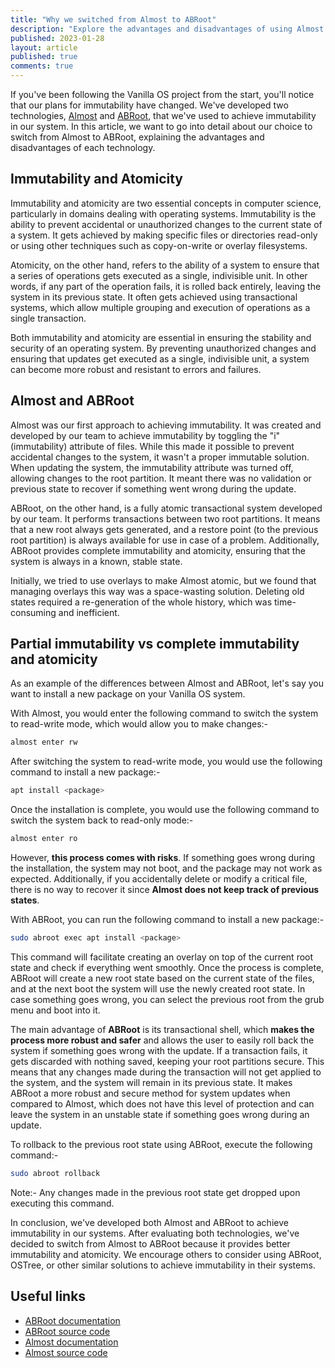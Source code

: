 ```yaml
---
title: "Why we switched from Almost to ABRoot"
description: "Explore the advantages and disadvantages of using Almost and ABRoot technologies to achieve immutability."
published: 2023-01-28
layout: article
published: true
comments: true
---
```


If you've been following the Vanilla OS project from the start, you'll notice that our plans for immutability have changed. We've developed two technologies, [Almost](https://github.com/Vanilla-OS/almost) and [ABRoot](https://github.com/Vanilla-OS/ABRoot), that we've used to achieve immutability in our system. In this article, we want to go into detail about our choice to switch from Almost to ABRoot, explaining the advantages and disadvantages of each technology.

## Immutability and Atomicity

Immutability and atomicity are two essential concepts in computer science, particularly in domains dealing with operating systems. Immutability is the ability to prevent accidental or unauthorized changes to the current state of a system. It gets achieved by making specific files or directories read-only or using other techniques such as copy-on-write or overlay filesystems.

Atomicity, on the other hand, refers to the ability of a system to ensure that a series of operations gets executed as a single, indivisible unit. In other words, if any part of the operation fails, it is rolled back entirely, leaving the system in its previous state. It often gets achieved using transactional systems, which allow multiple grouping and execution of operations as a single transaction.

Both immutability and atomicity are essential in ensuring the stability and security of an operating system. By preventing unauthorized changes and ensuring that updates get executed as a single, indivisible unit, a system can become more robust and resistant to errors and failures.

## Almost and ABRoot

Almost was our first approach to achieving immutability. It was created and developed by our team to achieve immutability by toggling the "i" (immutability) attribute of files. While this made it possible to prevent accidental changes to the system, it wasn't a proper immutable solution. When updating the system, the immutability attribute was turned off, allowing changes to the root partition. It meant there was no validation or previous state to recover if something went wrong during the update.

ABRoot, on the other hand, is a fully atomic transactional system developed by our team. It performs transactions between two root partitions. It means that a new root always gets generated, and a restore point (to the previous root partition) is always available for use in case of a problem. Additionally, ABRoot provides complete immutability and atomicity, ensuring that the system is always in a known, stable state.

Initially, we tried to use overlays to make Almost atomic, but we found that managing overlays this way was a space-wasting solution. Deleting old states required a re-generation of the whole history, which was time-consuming and inefficient.

## Partial immutability vs complete immutability and atomicity

As an example of the differences between Almost and ABRoot, let's say you want to install a new package on your Vanilla OS system.

With Almost, you would enter the following command to switch the system to read-write mode, which would allow you to make changes:-

```bash
almost enter rw
```

After switching the system to read-write mode, you would use the following command to install a new package:-

```bash
apt install <package>
```

Once the installation is complete, you would use the following command to switch the system back to read-only mode:-

```bash
almost enter ro
```

However, **this process comes with risks**. If something goes wrong during the installation, the system may not boot, and the package may not work as expected. Additionally, if you accidentally delete or modify a critical file, there is no way to recover it since **Almost does not keep track of previous states**.

With ABRoot, you can run the following command to install a new package:-

```bash
sudo abroot exec apt install <package>
```

This command will facilitate creating an overlay on top of the current root state and check if everything went smoothly. Once the process is complete, ABRoot will create a new root state based on the current state of the files, and at the next boot the system will use the newly created root state. In case something goes wrong, you can select the previous root from the grub menu and boot into it.

The main advantage of **ABRoot** is its transactional shell, which **makes the process more robust and safer** and allows the user to easily roll back the system if something goes wrong with the update. If a transaction fails, it gets discarded with nothing saved, keeping your root partitions secure. This means that any changes made during the transaction will not get applied to the system, and the system will remain in its previous state. It makes ABRoot a more robust and secure method for system updates when compared to Almost, which does not have this level of protection and can leave the system in an unstable state if something goes wrong during an update.

To rollback to the previous root state using ABRoot, execute the following command:-

```bash
sudo abroot rollback
```

Note:- Any changes made in the previous root state get dropped upon executing this command.

In conclusion, we've developed both Almost and ABRoot to achieve immutability in our systems. After evaluating both technologies, we've decided to switch from Almost to ABRoot because it provides better immutability and atomicity. We encourage others to consider using ABRoot, OSTree, or other similar solutions to achieve immutability in their systems.

## Useful links

- [ABRoot documentation](https://documentation.vanillaos.org/docs/ABRoot/)
- [ABRoot source code](https://github.com/Vanilla-OS/ABRoot/)
- [Almost documentation](https://documentation.vanillaos.org/docs/almost/)
- [Almost source code](https://github.com/Vanilla-OS/almost)
